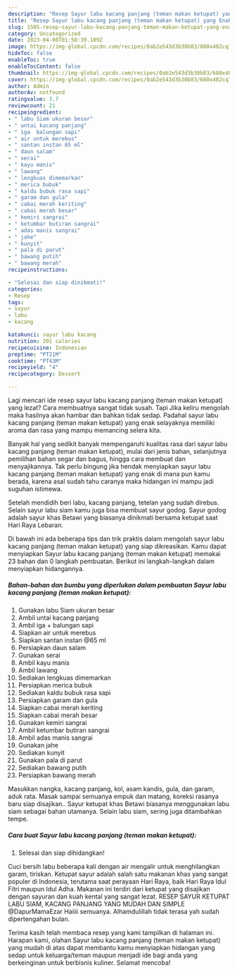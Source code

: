 ```yaml
---
description: "Resep Sayur labu kacang panjang (teman makan ketupat) yang Enak Banget, Buat Buka Puasa}"
title: "Resep Sayur labu kacang panjang (teman makan ketupat) yang Enak Banget, Buat Buka Puasa}"
slug: 1505-resep-sayur-labu-kacang-panjang-teman-makan-ketupat-yang-enak-banget-buat-buka-puasa
category: Uncategorized
date: 2023-04-08T01:58:39.109Z
image: https://img-global.cpcdn.com/recipes/0ab2e543d3b30b83/680x482cq70/sayur-labu-kacang-panjang-teman-makan-ketupat-foto-resep-utama.jpg
hideToc: false
enableToc: true
enableTocContent: false
thumbnail: https://img-global.cpcdn.com/recipes/0ab2e543d3b30b83/680x482cq70/sayur-labu-kacang-panjang-teman-makan-ketupat-foto-resep-utama.jpg
cover: https://img-global.cpcdn.com/recipes/0ab2e543d3b30b83/680x482cq70/sayur-labu-kacang-panjang-teman-makan-ketupat-foto-resep-utama.jpg
author: Admin
authorAv: notfound
ratingvalue: 3.7
reviewcount: 21
recipeingredient:
- " labu Siam ukuran besar"
- " untai kacang panjang"
- " iga  balungan sapi"
- " air untuk merebus"
- " santan instan 65 ml"
- " daun salam"
- " serai"
- " kayu manis"
- " lawang"
- " lengkuas dimemarkan"
- " merica bubuk"
- " kaldu bubuk rasa sapi"
- " garam dan gula"
- " cabai merah keriting"
- " cabai merah besar"
- " kemiri sangrai"
- " ketumbar butiran sangrai"
- " adas manis sangrai"
- " jahe"
- " kunyit"
- " pala di parut"
- " bawang putih"
- " bawang merah"
recipeinstructions:

- "Selesai dan siap dinikmati!"
categories:
- Resep
tags:
- sayur
- labu
- kacang

katakunci: sayur labu kacang 
nutrition: 201 calories
recipecuisine: Indonesian
preptime: "PT21M"
cooktime: "PT43M"
recipeyield: "4"
recipecategory: Dessert

---
```



Lagi mencari ide resep sayur labu kacang panjang (teman makan ketupat) yang lezat? Cara membuatnya sangat tidak susah. Tapi Jika keliru mengolah maka hasilnya akan hambar dan bahkan tidak sedap. Padahal sayur labu kacang panjang (teman makan ketupat) yang enak selayaknya memiliki aroma dan rasa yang mampu memancing selera kita.


Banyak hal yang sedikit banyak mempengaruhi kualitas rasa dari sayur labu kacang panjang (teman makan ketupat), mulai dari jenis bahan, selanjutnya pemilihan bahan segar dan bagus, hingga cara membuat dan menyajikannya. Tak perlu bingung jika hendak menyiapkan sayur labu kacang panjang (teman makan ketupat) yang enak di mana pun kamu berada, karena asal sudah tahu caranya maka hidangan ini mampu jadi suguhan istimewa.

Setelah mendidih beri labu, kacang panjang, tetelan yang sudah direbus. Selain sayur labu siam kamu juga bisa membuat sayur godog. Sayur godog adalah sayur khas Betawi yang biasanya dinikmati bersama ketupat saat Hari Raya Lebaran.


Di bawah ini ada beberapa tips dan trik praktis dalam mengolah sayur labu kacang panjang (teman makan ketupat) yang siap dikreasikan. Kamu dapat menyiapkan Sayur labu kacang panjang (teman makan ketupat) memakai 23 bahan dan 0 langkah pembuatan. Berikut ini langkah-langkah dalam menyiapkan hidangannya.

<!--inarticleads1-->

##### Bahan-bahan dan bumbu yang diperlukan dalam pembuatan Sayur labu kacang panjang (teman makan ketupat):

1. Gunakan  labu Siam ukuran besar
1. Ambil  untai kacang panjang
1. Ambil  iga + balungan sapi
1. Siapkan  air untuk merebus
1. Siapkan  santan instan @65 ml
1. Persiapkan  daun salam
1. Gunakan  serai
1. Ambil  kayu manis
1. Ambil  lawang
1. Sediakan  lengkuas dimemarkan
1. Persiapkan  merica bubuk
1. Sediakan  kaldu bubuk rasa sapi
1. Persiapkan  garam dan gula
1. Siapkan  cabai merah keriting
1. Siapkan  cabai merah besar
1. Gunakan  kemiri sangrai
1. Ambil  ketumbar butiran sangrai
1. Ambil  adas manis sangrai
1. Gunakan  jahe
1. Sediakan  kunyit
1. Gunakan  pala di parut
1. Sediakan  bawang putih
1. Persiapkan  bawang merah


Masukkan nangka, kacang panjang, kol, asam kandis, gula, dan garam, aduk rata. Masak sampai semuanya empuk dan matang, koreksi rasanya baru siap disajikan.. Sayur ketupat khas Betawi biasanya menggunakan labu siam sebagai bahan utamanya. Selain labu siam, sering juga ditambahkan tempe. 

<!--inarticleads2-->

##### Cara buat Sayur labu kacang panjang (teman makan ketupat):


1. Selesai dan siap dihidangkan!

Cuci bersih labu beberapa kali dengan air mengalir untuk menghilangkan garam, tiriskan. Ketupat sayur adalah salah satu makanan khas yang sangat populer di Indonesia, terutama saat perayaan Hari Raya, baik Hari Raya Idul Fitri maupun Idul Adha. Makanan ini terdiri dari ketupat yang disajikan dengan sayuran dan kuah kental yang sangat lezat. RESEP SAYUR KETUPAT LABU SIAM, KACANG PANJANG YANG MUDAH DAN SIMPLE @DapurMamaEzar Haiiii semuanya. Alhamdulillah tidak terasa yah sudah dipertengahan bulan. 

Terima kasih telah membaca resep yang kami tampilkan di halaman ini. Harapan kami, olahan Sayur labu kacang panjang (teman makan ketupat) yang mudah di atas dapat membantu kamu menyiapkan hidangan yang sedap untuk keluarga/teman maupun menjadi ide bagi anda yang berkeinginan untuk berbisnis kuliner. Selamat mencoba!
